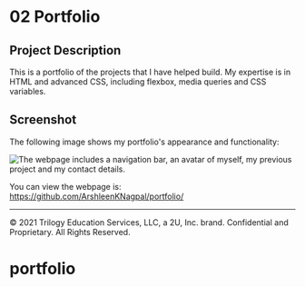 # 02 Portfolio

## Project Description

This is a portfolio of the projects that I have helped build. My expertise is in HTML and advanced CSS, including flexbox, media queries and CSS variables.

## Screenshot

The following image shows my portfolio's appearance and functionality:

![The webpage includes a navigation bar, an avatar of myself, my previous project and my contact details.](./assets/Arshleen-Nagpal-Portfolio.png)


You can view the webpage is: <https://github.com/ArshleenKNagpal/portfolio/>

---
© 2021 Trilogy Education Services, LLC, a 2U, Inc. brand. Confidential and Proprietary. All Rights Reserved.
# portfolio